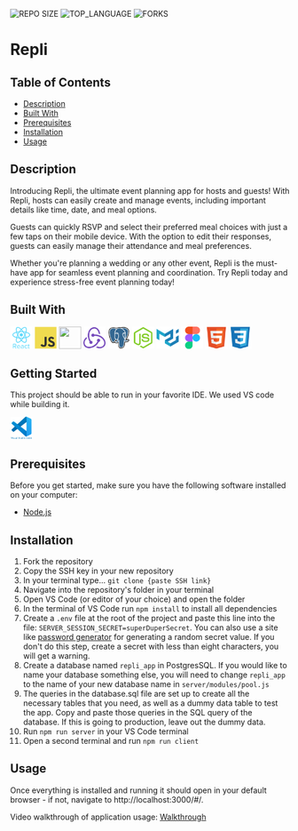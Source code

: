 ![REPO SIZE](https://img.shields.io/github/repo-size/TC-Design-Forge-Repli/Repli-RSVP?style=flat-square)
![TOP_LANGUAGE](https://img.shields.io/github/languages/top/TC-Design-Forge-Repli/Repli-RSVP?style=flat-square)
![FORKS](https://img.shields.io/github/forks/TC-Design-Forge-Repli/Repli-RSVP?style=social)

# Repli


## Table of Contents

- [Description](#description)
- [Built With](#built-with)
- [Prerequisites](#prerequisite)
- [Installation](#installation)
- [Usage](#usage)


## Description

Introducing Repli, the ultimate event planning app for hosts and guests! With Repli, hosts can easily create and manage events, including important details like time, date, and meal options. 

Guests can quickly RSVP and select their preferred meal choices with just a few taps on their mobile device. With the option to edit their responses, guests can easily manage their attendance and meal preferences. 

Whether you're planning a wedding or any other event, Repli is the must-have app for seamless event planning and coordination. Try Repli today and experience stress-free event planning today!


## Built With

<a href="https://reactjs.org/"><img src="https://raw.githubusercontent.com/devicons/devicon/master/icons/react/react-original-wordmark.svg" height="40px" width="40px" /></a>
<a href="https://www.w3schools.com/js/default.asp"><img src="https://raw.githubusercontent.com/devicons/devicon/master/icons/javascript/javascript-original.svg" height="40px" width="40px" /></a>
<a href="https://sendgrid.com/"><img src="https://sendgrid.com/wp-content/themes/sgdotcom/pages/resource/brand/2016/SendGrid-Logomark.png" height="40px" width="40px" /></a>
<a href="https://redux.js.org/"><img src="https://raw.githubusercontent.com/devicons/devicon/master/icons/redux/redux-original.svg" height="40px" width="40px" /></a>
<a href="https://www.postgresql.org/"><img src="https://raw.githubusercontent.com/devicons/devicon/master/icons/postgresql/postgresql-original.svg" height="40px" width="40px" /></a>
<a href="https://nodejs.org/en/"><img src="https://github.com/devicons/devicon/blob/master/icons/nodejs/nodejs-plain.svg" height="40px" width="40px" /></a>
<a href="https://material-ui.com/"><img src="https://raw.githubusercontent.com/devicons/devicon/master/icons/materialui/materialui-original.svg" height="40px" width="40px" /></a>
<a href="https://www.figma.com/?fuid="><img src="https://github.com/devicons/devicon/blob/master/icons/figma/figma-original.svg" height="40px" width="40px" /></a>
<a href="https://www.w3schools.com/html/"><img src="https://raw.githubusercontent.com/devicons/devicon/master/icons/html5/html5-original.svg" height="40px" width="40px" /></a>
<a href="https://www.w3schools.com/w3css/defaulT.asp"><img src="https://raw.githubusercontent.com/devicons/devicon/master/icons/css3/css3-original.svg" height="40px" width="40px" /></a>


## Getting Started

This project should be able to run in your favorite IDE. We used VS code while building it. 

<a href="https://code.visualstudio.com/"><img src="https://github.com/devicons/devicon/blob/master/icons/vscode/vscode-original-wordmark.svg" height="40px" width="40px" /></a>


## Prerequisites

Before you get started, make sure you have the following software installed on your computer:

- [Node.js](https://nodejs.org/en/)


## Installation

1. Fork the repository
2. Copy the SSH key in your new repository
3. In your terminal type...  `git clone {paste SSH link}`
4. Navigate into the repository's folder in your terminal
5. Open VS Code (or editor of your choice) and open the folder
6. In the terminal of VS Code run `npm install` to install all dependencies
7. Create a `.env` file at the root of the project and paste this line into the file: `SERVER_SESSION_SECRET=superDuperSecret`.
You can also use a site like [password generator](https://passwordsgenerator.net/) for generating a random secret value. If you don't do this step, create a secret with less than eight characters, you will get a warning. 
8. Create a database named `repli_app` in PostgresSQL.
If you would like to name your database something else, you will need to change `repli_app` to the name of your new database name in `server/modules/pool.js`
9. The queries in the database.sql file are set up to create all the necessary tables that you need, as well as a dummy data table to test the app. Copy and paste those queries in the SQL query of the database. If this is going to production, leave out the dummy data.
10. Run `npm run server` in your VS Code terminal
11. Open a second terminal and run `npm run client`


## Usage

Once everything is installed and running it should open in your default browser - if not, navigate to http://localhost:3000/#/.

Video walkthrough of application usage: [Walkthrough](https://youtu.be/xvQpqAJ-aj0)